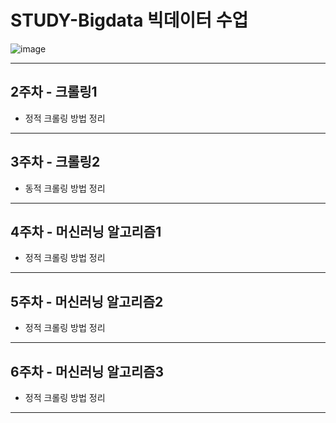 # STUDY-Bigdata 빅데이터 수업

![image](https://t1.daumcdn.net/cfile/tistory/99365A415A4CAEEC32)   

-----------------------------
## 2주차 - 크롤링1
* 정적 크롤링 방법 정리
-----------------------------
## 3주차 - 크롤링2
* 동적 크롤링 방법 정리
-----------------------------
## 4주차 - 머신러닝 알고리즘1
* 정적 크롤링 방법 정리
-----------------------------
## 5주차 - 머신러닝 알고리즘2
* 정적 크롤링 방법 정리
-----------------------------
## 6주차 - 머신러닝 알고리즘3
* 정적 크롤링 방법 정리
-----------------------------

